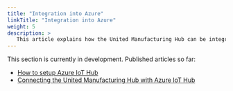 ```yaml
---
title: "Integration into Azure"
linkTitle: "Integration into Azure"
weight: 5
description: >
   This article explains how the United Manufacturing Hub can be integrated into Microsoft Azure.
---
```


This section is currently in development. Published articles so far:
- [How to setup Azure IoT Hub](/docs/tutorials/azure/setting-up-azure-iot-hub/)
- [Connecting the United Manufacturing Hub with Azure IoT Hub](/docs/tutorials/azure/connecting-united-manufacturing-hub-with-azure-iot-hub/)
